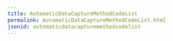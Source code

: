 ```yaml
---
title: AutomaticDataCaptureMethodCodeList
permalink: AutomaticDataCaptureMethodCodeList.html
jsonid: automaticdatacapturemethodcodelist
---
```

